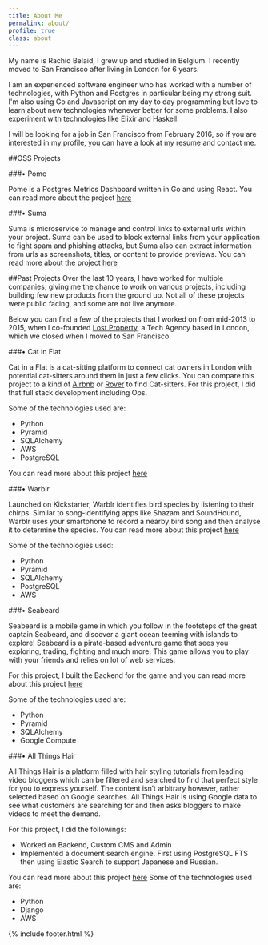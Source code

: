 ```yaml
---
title: About Me
permalink: about/
profile: true
class: about
---
```


My name is Rachid Belaid, I grew up and studied in Belgium. I recently moved to San Francisco after living in London for 6 years.

I am an experienced software engineer who has worked with a number of technologies, with Python and Postgres in particular being my strong suit. I'm also using Go and Javascript on my day to day programming but love to learn about new technologies whenever better for some problems. I also experiment with technologies like Elixir and Haskell. 

I will be looking for a job in San Francisco from February 2016, so if you are interested in my profile, you can have a look at my [resume](http://bit.ly/rachbelaidcv) and contact me.

##OSS Projects

###• Pome

Pome is a Postgres Metrics Dashboard written in Go and using React. You can read more about the project [here](https://github.com/rach/pome)

###• Suma

Suma is microservice to manage and control links to external urls within your project. Suma can be used to block external links from your application to fight spam and phishing attacks, but Suma also can extract information from urls as screenshots, titles, or content to provide previews. You can read more about the project [here](https://github.com/rach/suma)


##Past Projects
Over the last 10 years, I have worked for multiple companies, giving me the chance to work on various projects, including building few new products from the ground up. Not all of these projects were public facing, and some are not live anymore.

Below you can find a few of the projects that I worked on from mid-2013 to 2015, when I co-founded [Lost Property](lostpropertyhq.com), a Tech Agency based in London, which we closed when I moved to San Francisco.

###• Cat in Flat

Cat in a Flat is a cat-sitting platform to connect cat owners in London with potential cat-sitters around them in just a few clicks. You can compare this project to a kind of [Airbnb](https://www.airbnb.com/) or [Rover](https://www.rover.com/) to find Cat-sitters.
For this project, I did that full stack development including Ops.

Some of the technologies used are:

- Python
- Pyramid
- SQLAlchemy
- AWS
- PostgreSQL

You can read more about this project [here](http://lostpropertyhq.com/work/catinaflat.html)

###• Warblr

Launched on Kickstarter, Warblr identifies bird species by listening to their chirps. Similar to song-identifying apps like Shazam and SoundHound, Warblr uses your smartphone to record a nearby bird song and then analyse it to determine the species.
You can read more about this project [here](http://lostpropertyhq.com/work/warblr.html)

Some of the technologies used:

- Python
- Pyramid
- SQLAlchemy
- PostgreSQL
- AWS

###• Seabeard

Seabeard is a mobile game in which you follow in the footsteps of the great captain Seabeard, and discover a giant ocean teeming with islands to explore! Seabeard is a pirate-based adventure game that sees you exploring, trading, fighting and much more. This game allows you to play with your friends and relies on lot of web services.

For this project, I built the Backend for the game and you can read more about this project [here](http://lostpropertyhq.com/work/seabeard.html)

Some of the technologies used are:

- Python
- Pyramid
- SQLAlchemy
- Google Compute

###• All Things Hair

All Things Hair is a platform filled with hair styling tutorials from leading video bloggers which can be filtered and searched to find that perfect style for you to express yourself. The content isn’t arbitrary however, rather selected based on Google searches. All Things Hair is using Google data to see what customers are searching for and then asks bloggers to make videos to meet the demand.

For this project, I did the followings:

- Worked on Backend, Custom CMS and Admin
- Implemented a document search engine. First using PostgreSQL FTS then using Elastic Search to support Japanese and Russian.

You can read more about this project [here](http://lostpropertyhq.com/work/allthingshair.html)
Some of the technologies used are:

- Python
- Django
- AWS

{% include footer.html %}
